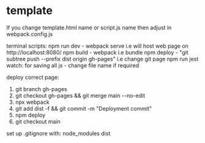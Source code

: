 # template
If you change template.html name or script.js name then adjust in webpack.config.js

terminal scripts:
npm run dev - webpack serve i.e will host web page on http://localhost:8080/
npm build - webpack i.e bundle
npm deploy - "git subtree push --prefix dist origin gh-pages" i.e change git page
npm run jest
watch: for saving all js - change file name if required

deploy correct page:
1) git branch gh-pages
2) git checkout gh-pages && git merge main --no-edit
3) npx webpack
4) git add dist -f && git commit -m "Deployment commit"
5) npm deploy
6) git checkout main

set up .gitignore with:
node_modules
dist


